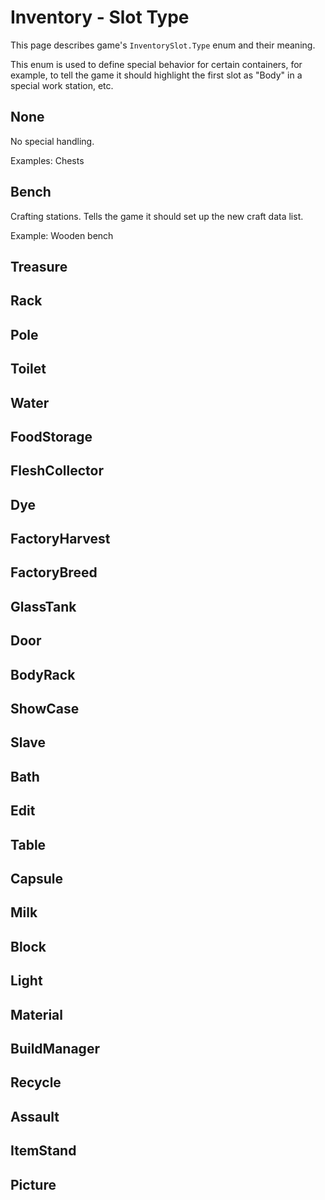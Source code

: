 # Inventory - Slot Type

This page describes game's `InventorySlot.Type` enum and their meaning.

This enum is used to define special behavior for certain containers, for example, to tell the game it should highlight the first slot as "Body" in a special work station, etc.


## None
No special handling.

Examples: Chests


## Bench
Crafting stations. Tells the game it should set up the new craft data list.

Example: Wooden bench


## Treasure


## Rack


## Pole


## Toilet


## Water


## FoodStorage


## FleshCollector


## Dye


## FactoryHarvest


## FactoryBreed


## GlassTank


## Door


## BodyRack


## ShowCase


## Slave


## Bath


## Edit


## Table


## Capsule


## Milk


## Block


## Light


## Material


## BuildManager


## Recycle


## Assault


## ItemStand


## Picture

